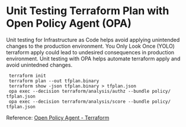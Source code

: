 # Unit Testing Terraform Plan with Open Policy Agent (OPA)

Unit testing for Infrastructure as Code helps avoid applying unintended changes to the production environment. You Only Look Once (YOLO) terraform apply could lead to undesired consequences in production environment. Unit testing with OPA helps automate terraform apply and avoid unintedned changes.

```
 terraform init
 terraform plan --out tfplan.binary 
 terraform show -json tfplan.binary > tfplan.json
 opa exec --decision terraform/analysis/authz --bundle policy/ tfplan.json
 opa exec --decision terraform/analysis/score --bundle policy/ tfplan.json
```

Reference: [Open Policy Agent - Terraform](https://www.openpolicyagent.org/docs/latest/terraform/)